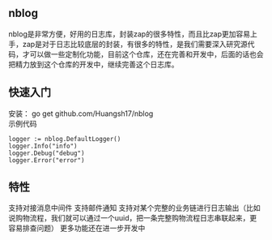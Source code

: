 ## nblog
nblog是非常方便，好用的日志库，封装zap的很多特性，而且比zap更加容易上手，zap是对于日志比较底层的封装，有很多的特性，是我们需要深入研究源代码，才可以做一些定制化功能，目前这个仓库，还在完善和开发中，后面的话也会把精力放到这个仓库的开发中，继续完善这个日志库。
## 快速入门
安装： go get github.com/Huangsh17/nblog  
示例代码  
```
logger := nblog.DefaultLogger()
logger.Info("info")  
logger.Debug("debug")  
logger.Error("error")
```

## 特性
支持对接消息中间件
支持邮件通知
支持对某个完整的业务链进行日志输出（比如说购物流程，我们就可以通过一个uuid，把一条完整购物流程日志串联起来，更容易排查问题）
更多功能还在进一步开发中
